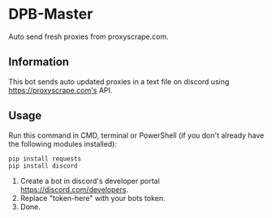 # DPB-Master
Auto send fresh proxies from proxyscrape.com.

## Information
This bot sends auto updated proxies in a text file on discord using https://proxyscrape.com's API.

## Usage
Run this command in CMD, terminal or PowerShell (if you don't already have the following modules installed):
```
pip install requests
pip install discord
```
1. Create a bot in discord's developer portal https://discord.com/developers.
2. Replace "token-here" with your bots token.
3. Done.
